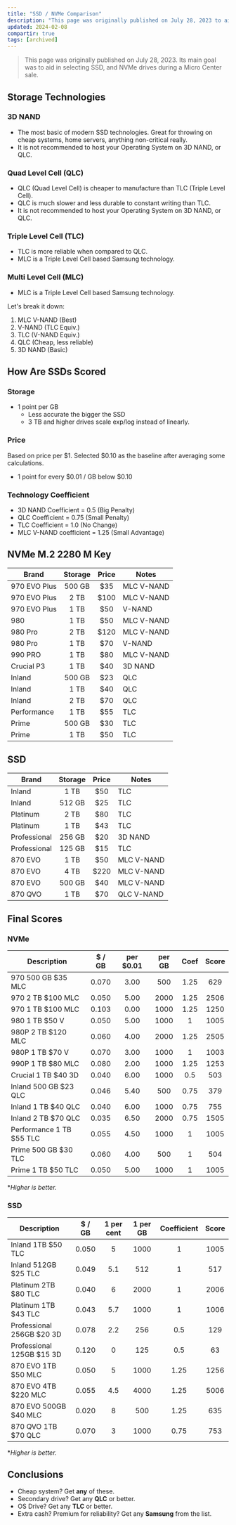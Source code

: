 ```yaml
---
title: "SSD / NVMe Comparison"
description: "This page was originally published on July 28, 2023 to aid in selecting SSD, NVMe drives to take advantage of an current Micro Center sale."
updated: 2024-02-08
compartir: true
tags: [archived]
---
```


> This page was originally published on July 28, 2023. Its main goal was to aid in selecting SSD, and NVMe drives during a Micro Center sale.

## Storage Technologies

### 3D NAND

- The most basic of modern SSD technologies. Great for throwing on cheap systems, home servers, anything non-critical really.
- It is not recommended to host your Operating System on 3D NAND, or QLC.

### Quad Level Cell (QLC)

- QLC (Quad Level Cell) is cheaper to manufacture than TLC (Triple Level Cell).
- QLC is much slower and less durable to constant writing than TLC.
- It is not recommended to host your Operating System on 3D NAND, or QLC.

### Triple Level Cell (TLC)

- TLC is more reliable when compared to QLC.
- MLC is a Triple Level Cell based Samsung technology.

### Multi Level Cell (MLC)

- MLC is a Triple Level Cell based Samsung technology.

Let's break it down:

1. MLC V-NAND (Best)
2. V-NAND (TLC Equiv.)
3. TLC (V-NAND Equiv.)
4. QLC (Cheap, less reliable)
5. 3D NAND (Basic)

## How Are SSDs Scored

### Storage

- 1 point per GB
  - Less accurate the bigger the SSD
  - 3 TB and higher drives scale exp/log instead of linearly.

### Price

Based on price per $1. Selected $0.10 as the baseline after averaging some calculations.

- 1 point for every $0.01 / GB below $0.10

### Technology Coefficient

- 3D NAND Coefficient = 0.5 (Big Penalty)
- QLC Coefficient = 0.75 (Small Penalty)
- TLC Coefficient = 1.0 (No Change)
- MLC V-NAND coefficient = 1.25 (Small Advantage)

## NVMe M.2 2280 M Key

| Brand        | Storage | Price | Notes      |
| ------------ | :-----: | :---: | ---------- |
| 970 EVO Plus | 500 GB  |  $35  | MLC V-NAND |
| 970 EVO Plus |  2 TB   | $100  | MLC V-NAND |
| 970 EVO Plus |  1 TB   |  $50  | V-NAND     |
| 980          |  1 TB   |  $50  | MLC V-NAND |
| 980 Pro      |  2 TB   | $120  | MLC V-NAND |
| 980 Pro      |  1 TB   |  $70  | V-NAND     |
| 990 PRO      |  1 TB   |  $80  | MLC V-NAND |
| Crucial P3   |  1 TB   |  $40  | 3D NAND    |
| Inland       | 500 GB  |  $23  | QLC        |
| Inland       |  1 TB   |  $40  | QLC        |
| Inland       |  2 TB   |  $70  | QLC        |
| Performance  |  1 TB   |  $55  | TLC        |
| Prime        | 500 GB  |  $30  | TLC        |
| Prime        |  1 TB   |  $50  | TLC        |

## SSD

| Brand        | Storage | Price | Notes      |
| ------------ | :-----: | :---: | ---------- |
| Inland       |  1 TB   |  $50  | TLC        |
| Inland       | 512 GB  |  $25  | TLC        |
| Platinum     |  2 TB   |  $80  | TLC        |
| Platinum     |  1 TB   |  $43  | TLC        |
| Professional | 256 GB  |  $20  | 3D NAND    |
| Professional | 125 GB  |  $15  | TLC        |
| 870 EVO      |  1 TB   |  $50  | MLC V-NAND |
| 870 EVO      |  4 TB   | $220  | MLC V-NAND |
| 870 EVO      | 500 GB  |  $40  | MLC V-NAND |
| 870 QVO      |  1 TB   |  $70  | QLC V-NAND |

## Final Scores

### NVMe

| Description              | $ / GB | per $0.01 | per GB | Coef | Score |
| ------------------------ | :----: | :-------: | :----: | :--: | :---: |
| 970 500 GB $35 MLC       | 0.070  |   3.00    |  500   | 1.25 |  629  |
| 970 2 TB $100 MLC        | 0.050  |   5.00    |  2000  | 1.25 | 2506  |
| 970 1 TB $100 MLC        | 0.103  |   0.00    |  1000  | 1.25 | 1250  |
| 980 1 TB $50 V           | 0.050  |   5.00    |  1000  |  1   | 1005  |
| 980P 2 TB $120 MLC       | 0.060  |   4.00    |  2000  | 1.25 | 2505  |
| 980P 1 TB $70 V          | 0.070  |   3.00    |  1000  |  1   | 1003  |
| 990P 1 TB $80 MLC        | 0.080  |   2.00    |  1000  | 1.25 | 1253  |
| Crucial 1 TB $40 3D      | 0.040  |   6.00    |  1000  | 0.5  |  503  |
| Inland 500 GB $23 QLC    | 0.046  |   5.40    |  500   | 0.75 |  379  |
| Inland 1 TB $40 QLC      | 0.040  |   6.00    |  1000  | 0.75 |  755  |
| Inland 2 TB $70 QLC      | 0.035  |   6.50    |  2000  | 0.75 | 1505  |
| Performance 1 TB $55 TLC | 0.055  |   4.50    |  1000  |  1   | 1005  |
| Prime 500 GB $30 TLC     | 0.060  |   4.00    |  500   |  1   |  504  |
| Prime 1 TB $50 TLC       | 0.050  |   5.00    |  1000  |  1   | 1005  |

\*_Higher is better._

### SSD

| Description | $ / GB | 1 per cent | 1 per GB | Coefficient | Score |
| --- | :-: | :-: | :-: | :-: | :-: |
| Inland 1TB $50 TLC | 0.050 | 5 | 1000 | 1 | 1005 |
| Inland 512GB $25 TLC | 0.049 | 5.1 | 512 | 1 | 517 |
| Platinum 2TB $80 TLC | 0.040 | 6 | 2000 | 1 | 2006 |
| Platinum 1TB $43 TLC | 0.043 | 5.7 | 1000 | 1 | 1006 |
| Professional 256GB $20 3D | 0.078 | 2.2 | 256 | 0.5 | 129 |
| Professional 125GB $15 3D | 0.120 | 0 | 125 | 0.5 | 63 |
| 870 EVO 1TB $50 MLC | 0.050 | 5 | 1000 | 1.25 | 1256 |
| 870 EVO 4TB $220 MLC | 0.055 | 4.5 | 4000 | 1.25 | 5006 |
| 870 EVO 500GB $40 MLC | 0.020 | 8 | 500 | 1.25 | 635 |
| 870 QVO 1TB $70 QLC | 0.070 | 3 | 1000 | 0.75 | 753 |

\*_Higher is better._

## Conclusions

- Cheap system? Get **any** of these.
- Secondary drive? Get any **QLC** or better.
- OS Drive? Get any **TLC** or better.
- Extra cash? Premium for reliability? Get any **Samsung** from the list.
